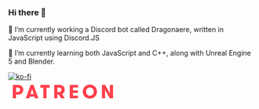 ### Hi there 👋

🔭 I’m currently working a Discord bot called Dragonaere, written in JavaScript using Discord.JS

🌱 I’m currently learning both JavaScript and C++, along with Unreal Engine 5 and Blender.


[![ko-fi](https://ko-fi.com/img/githubbutton_sm.svg)](https://ko-fi.com/R5R27YCVT)\
[![Patreon](assets/Patreon.png)](https://www.patreon.com/dragonaere)

<!--
**Dragonaere/Dragonaere** is a ✨ _special_ ✨ repository because its `README.md` (this file) appears on your GitHub profile.

Here are some ideas to get you started:

- 🌱 I’m currently learning ...
- 👯 I’m looking to collaborate on ...
- 🤔 I’m looking for help with ...
- 💬 Ask me about ...
- 📫 How to reach me: ...
- 😄 Pronouns: ...
- ⚡ Fun fact: ...
-->
